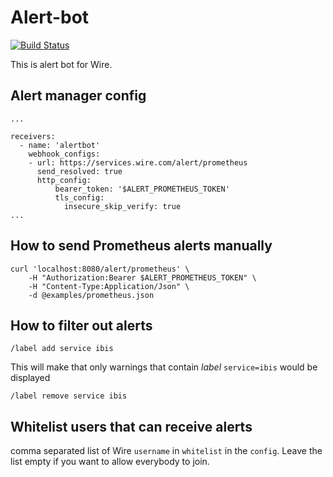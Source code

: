 # Alert-bot
[![Build Status](https://travis-ci.org/wireapp/alert-bot.svg?branch=master)](https://travis-ci.org/wireapp/alert-bot)

This is alert bot for Wire.

## Alert manager config
```
...

receivers:
  - name: 'alertbot'
    webhook_configs:
    - url: https://services.wire.com/alert/prometheus
      send_resolved: true
      http_config:
          bearer_token: '$ALERT_PROMETHEUS_TOKEN'
          tls_config:
            insecure_skip_verify: true
...

```
## How to send Prometheus alerts manually
```
curl 'localhost:8080/alert/prometheus' \
    -H "Authorization:Bearer $ALERT_PROMETHEUS_TOKEN" \
    -H "Content-Type:Application/Json" \
    -d @examples/prometheus.json
```

## How to filter out alerts
```
/label add service ibis
```
This will make that only warnings that contain _label_ `service=ibis` would be displayed
</b>
```
/label remove service ibis
```

## Whitelist users that can receive alerts
comma separated list of Wire `username` in `whitelist` in the `config`.
Leave the list empty if you want to allow everybody to join.            